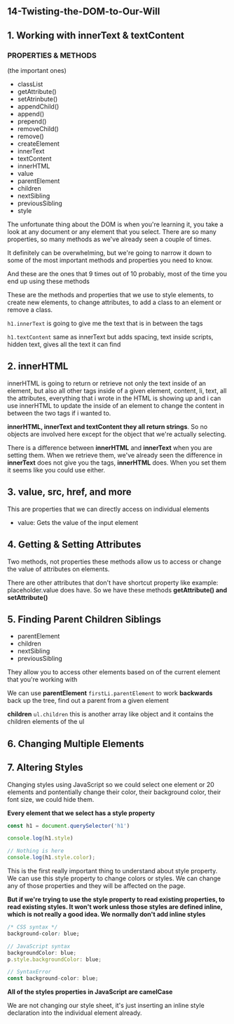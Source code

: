 ## 14-Twisting-the-DOM-to-Our-Will

## 1. Working with innerText & textContent

### PROPERTIES & METHODS

(the important ones)

- classList
- getAttribute()
- setAtrinbute()
- appendChild()
- append()
- prepend()
- removeChild()
- remove()
- createElement
- innerText
- textContent
- innerHTML
- value
- parentElement
- children
- nextSibling
- previousSibling
- style

The unfortunate thing about the DOM is when you're learning it, you take a look at any document or any element that you select. There are so many properties, so many methods as we've already seen a couple of times.

It definitely can be overwhelming, but we're going to narrow it down to some of the most important methods and properties you need to know.

And these are the ones that 9 times out of 10 probably, most of the time you end up using these methods

These are the methods and properties that we use to style elements, to create new elements, to change attributes, to add a class to an element or remove a class.

`h1.innerText` is going to give me the text that is in between the tags

`h1.textContent` same as innerText but adds spacing, text inside scripts, hidden text, gives all the text it can find

## 2. innerHTML

innerHTML is going to return or retrieve not only the text inside of an element, but also all other tags inside of a given element, content, li, text, all the attributes, everything that i wrote in the HTML is showing up and i can use innerHTML to update the inside of an element to change the content in between the two tags if i wanted to.

**innerHTML, innerText and textContent they all return strings**. So no objects are involved here except for the object that we're actually selecting.

There is a difference between **innerHTML** and **innerText** when you are setting them. When we retrieve them, we've already seen the difference in **innerText** does not give you the tags, **innerHTML** does. When you set them it seems like you could use either.

## 3. value, src, href, and more

This are properties that we can directly access on individual elements

- value: Gets the value of the input element

## 4. Getting & Setting Attributes

Two methods, not properties these methods allow us to  access or change the value of attributes on elements.

There are other attributes that don't have shortcut property like example: placeholder.value does have. So we have these methods **getAttribute() and setAttribute()**

## 5. Finding Parent Children Siblings

- parentElement
- children
- nextSibling
- previousSibling

They allow you to access other elements based on of the current element that you're working with

We can use **parentElement** `firstLi.parentElement` to work **backwards** back up the tree, find out a parent from a given element

**children** `ul.children` this is another array like object and it contains the children elements of the ul

## 6. Changing Multiple Elements

## 7. Altering Styles

Changing styles using JavaScript so we could select one element or 20 elements and pontentially change their color, their background color, their font size, we could hide them.

**Every element that we select has a style property**

```javascript
const h1 = document.querySelector('h1')

console.log(h1.style)

// Nothing is here
console.log(h1.style.color);
```

This is the first really important thing to understand about style property. We can use this style property to change colors or styles. We can change any of those properties and they will be affected on the page.

**But if we're trying to use the style property to read existing properties, to read existing styles. It won't work unless those styles are defined inline, which is not really a good idea. We normally don't add inline styles**

```css
/* CSS syntax */
background-color: blue;
```

```javascript
// JavaScript syntax
backgroundColor: blue;
p.style.backgroundColor: blue;

// SyntaxError
const background-color: blue;
```

**All of the styles properties in JavaScript are camelCase**

We are not changing our style sheet, it's just inserting an inline style declaration into the individual element already.